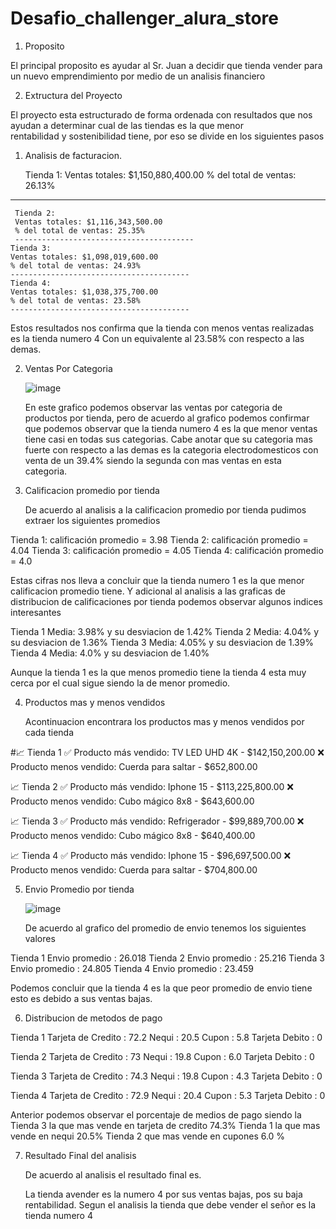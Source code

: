 # Desafio_challenger_alura_store

1. Proposito

El principal proposito es ayudar al Sr. Juan a decidir que tienda vender para un nuevo emprendimiento por medio de un analisis financiero

2. Extructura del Proyecto

El proyecto esta estructurado de forma ordenada con resultados que nos ayudan a determinar cual de las tiendas es la que menor     
rentabilidad y sostenibilidad tiene, por eso se divide en los siguientes pasos

  1. Analisis de facturacion.

     Tienda 1:
     Ventas totales: $1,150,880,400.00
     % del total de ventas: 26.13%
----------------------------------------
     Tienda 2:
     Ventas totales: $1,116,343,500.00
     % del total de ventas: 25.35%
     ----------------------------------------
    Tienda 3:
    Ventas totales: $1,098,019,600.00
    % del total de ventas: 24.93%
    ----------------------------------------
    Tienda 4:
    Ventas totales: $1,038,375,700.00
    % del total de ventas: 23.58%
    ----------------------------------------
Estos resultados nos confirma que la tienda con menos ventas realizadas es la tienda numero 4
Con un equivalente al 23.58% con respecto a las demas.

2. Ventas Por Categoria

   ![image](https://github.com/user-attachments/assets/516bb552-e13f-45fd-bd91-c8ebb34b3018)

   En este grafico podemos observar las ventas por categoria de productos por tienda, pero de acuerdo al grafico podemos confirmar que
   podemos observar que la tienda numero 4 es la que menor ventas tiene casi en todas sus categorias.
   Cabe anotar que su categoria mas fuerte con respecto a las demas es la categoria electrodomesticos con venta de un 39.4% siendo la 
   segunda con mas ventas en esta categoria.

3. Calificacion promedio por tienda

   De acuerdo al analisis a la calificacion promedio por tienda pudimos extraer los siguientes promedios

  Tienda 1: calificación promedio = 3.98
  Tienda 2: calificación promedio = 4.04
  Tienda 3: calificación promedio = 4.05
  Tienda 4: calificación promedio = 4.0

  Estas cifras nos lleva a concluir que la tienda numero 1 es la que menor calificacion promedio tiene.
  Y adicional al analisis a las graficas de distribucion de calificaciones por tienda podemos observar algunos indices interesantes

  Tienda 1 Media: 3.98% y su desviacion de 1.42%
  Tienda 2 Media: 4.04% y su desviacion de 1.36%
  Tienda 3 Media: 4.05% y su desviacion de 1.39%
  Tienda 4 Media: 4.0% y su desviacion de 1.40%

  Aunque la tienda 1 es la que menos promedio tiene la tienda 4 esta muy cerca por el cual sigue siendo la de menor promedio.

4. Productos mas y menos vendidos

   Acontinuacion encontrara los productos mas y menos vendidos por cada tienda

  #📈 Tienda 1
✅ Producto más vendido: TV LED UHD 4K - $142,150,200.00
❌ Producto menos vendido: Cuerda para saltar - $652,800.00

📈 Tienda 2
✅ Producto más vendido: Iphone 15 - $113,225,800.00
❌ Producto menos vendido: Cubo mágico 8x8 - $643,600.00

📈 Tienda 3
✅ Producto más vendido: Refrigerador - $99,889,700.00
❌ Producto menos vendido: Cubo mágico 8x8 - $640,400.00

📈 Tienda 4
✅ Producto más vendido: Iphone 15 - $96,697,500.00
❌ Producto menos vendido: Cuerda para saltar - $704,800.00

5. Envio Promedio por tienda

   ![image](https://github.com/user-attachments/assets/9363272a-77a2-433d-9590-9aab5cfbfe04)

   De acuerdo al grafico del promedio de envio tenemos los siguientes valores

  Tienda 1 Envio promedio : 26.018
  Tienda 2 Envio promedio : 25.216
  Tienda 3 Envio promedio : 24.805
  Tienda 4 Envio promedio : 23.459

  Podemos concluir que la tienda 4 es la que peor promedio de envio tiene esto es debido a sus ventas bajas.


6. Distribucion de metodos de pago

  Tienda 1
  Tarjeta de Credito : 72.2
  Nequi : 20.5
  Cupon : 5.8
  Tarjeta Debito : 0

  Tienda 2
  Tarjeta de Credito : 73
  Nequi : 19.8
  Cupon : 6.0
  Tarjeta Debito : 0

  Tienda 3
  Tarjeta de Credito : 74.3
  Nequi : 19.8
  Cupon : 4.3
  Tarjeta Debito : 0

  Tienda 4
  Tarjeta de Credito : 72.9
  Nequi : 20.4
  Cupon : 5.3
  Tarjeta Debito : 0

  Anterior podemos observar el porcentaje de medios de pago siendo la
  Tienda 3 la que mas vende en tarjeta de credito 74.3%
  Tienda 1 la que mas vende en nequi 20.5%
  Tienda 2 que mas vende en cupones 6.0 %

7. Resultado Final del analisis

   De acuerdo al analisis el resultado final es.

   La tienda avender es la numero 4 por sus ventas bajas, pos su baja rentabilidad. 
   Segun el analisis la tienda que debe vender el señor es la tienda numero 4
   


   
